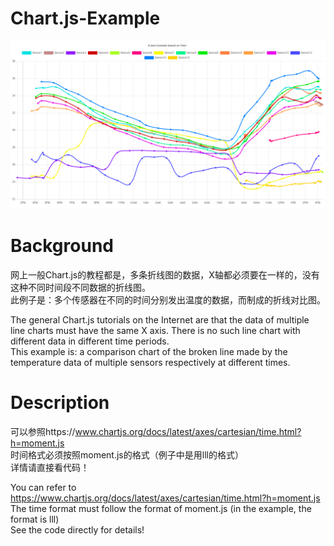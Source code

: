 # Chart.js-Example
![screenshot](https://raw.githubusercontent.com/jyzbamboo/chart.js-example/master/assets/screenshot.png)


# Background
网上一般Chart.js的教程都是，多条折线图的数据，X轴都必须要在一样的，没有这种不同时间段不同数据的折线图。<br/>
此例子是：多个传感器在不同的时间分别发出温度的数据，而制成的折线对比图。

The general Chart.js tutorials on the Internet are that the data of multiple line charts must have the same X axis. There is no such line chart with different data in different time periods. <br/>This example is: a comparison chart of the broken line made by the temperature data of multiple sensors respectively at different times.

# Description
可以参照https://www.chartjs.org/docs/latest/axes/cartesian/time.html?h=moment.js<br/>
时间格式必须按照moment.js的格式（例子中是用lll的格式）<br/>
详情请直接看代码！

You can refer to https://www.chartjs.org/docs/latest/axes/cartesian/time.html?h=moment.js<br/>
The time format must follow the format of moment.js (in the example, the format is lll)<br/>
See the code directly for details!
